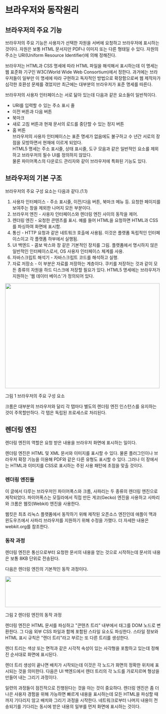 # 브라우저와 동작원리
## 브라우저의 주요 기능
브라우저의 주요 기능은 사용자가 선택한 자원을 서버에 요청하고 브라우저에 표시하는 것이다. 자원은 보통 HTML 문서지만 PDF나 이미지 또는 다른 형태일 수 있다. 자원의 주소는 URI(Uniform Resource Identifier)에 의해 정해진다.

브라우저는 HTML과 CSS 명세에 따라 HTML 파일을 해석해서 표시하는데 이 명세는 웹 표준화 기구인 W3C(World Wide Web Consortium)에서 정한다. 과거에는 브라우저들이 일부만 이 명세에 따라 구현하고 독자적인 방법으로 확장함으로써 웹 제작자가 심각한 호환성 문제를 겪었지만 최근에는 대부분의 브라우저가 표준 명세를 따른다.

브라우저의 사용자 인터페이스는 서로 닮아 있는데 다음과 같은 요소들이 일반적이다.

- URI를 입력할 수 있는 주소 표시 줄
- 이전 버튼과 다음 버튼
- 북마크
- 새로 고침 버튼과 현재 문서의 로드를 중단할 수 있는 정지 버튼
- 홈 버튼  
브라우저의 사용자 인터페이스는 표준 명세가 없음에도 불구하고 수 년간 서로의 장점을 모방하면서 현재에 이르게 되었다.  
HTML5 명세는 주소 표시줄, 상태 표시줄, 도구 모음과 같은 일반적인 요소를 제외하고 브라우저의 필수 UI를 정의하지 않았다.  
물론 파이어폭스의 다운로드 관리자와 같이 브라우저에 특화된 기능도 있다.

## 브라우저의 기본 구조
브라우저의 주요 구성 요소는 다음과 같다.(1.1)

1. 사용자 인터페이스 - 주소 표시줄, 이전/다음 버튼, 북마크 메뉴 등. 요청한 페이지를 보여주는 창을 제외한 나머지 모든 부분이다.
2. 브라우저 엔진 - 사용자 인터페이스와 렌더링 엔진 사이의 동작을 제어.
3. 렌더링 엔진 - 요청한 콘텐츠를 표시. 예를 들어 HTML을 요청하면 HTML과 CSS를 파싱하여 화면에 표시함.
4. 통신 - HTTP 요청과 같은 네트워크 호출에 사용됨. 이것은 플랫폼 독립적인 인터페이스이고 각 플랫폼 하부에서 실행됨.
5. UI 백엔드 - 콤보 박스와 창 같은 기본적인 장치를 그림. 플랫폼에서 명시하지 않은 일반적인 인터페이스로서, OS 사용자 인터페이스 체계를 사용.
6. 자바스크립트 해석기 - 자바스크립트 코드를 해석하고 실행.
7. 자료 저장소 - 이 부분은 자료를 저장하는 계층이다. 쿠키를 저장하는 것과 같이 모든 종류의 자원을 하드 디스크에 저장할 필요가 있다. HTML5 명세에는 브라우저가 지원하는 '웹 데이터 베이스'가 정의되어 있다.
<img src = "https://d2.naver.com/content/images/2015/06/helloworld-59361-1.png" width=500px height=339px/>

그림 1 브라우저의 주요 구성 요소

크롬은 대부분의 브라우저와 달리 각 탭마다 별도의 렌더링 엔진 인스턴스를 유지하는 것이 주목할만하다. 각 탭은 독립된 프로세스로 처리된다.

## 렌더링 엔진
렌더링 엔진의 역할은 요청 받은 내용을 브라우저 화면에 표시하는 일이다.

렌더링 엔진은 HTML 및 XML 문서와 이미지를 표시할 수 있다. 물론 플러그인이나 브라우저 확장 기능을 이용해 PDF와 같은 다른 유형도 표시할 수 있다. 그러나 이 장에서는 HTML과 이미지를 CSS로 표시하는 주된 사용 패턴에 초점을 맞출 것이다.

### 렌더링 엔진들
이 글에서 다루는 브라우저인 파이어폭스와 크롬, 사파리는 두 종류의 렌더링 엔진으로 제작되었다. 파이어폭스는 모질라에서 직접 만든 게코(Gecko) 엔진을 사용하고 사파리와 크롬은 웹킷(Webkit) 엔진을 사용한다.

웹킷은 최초 리눅스 플랫폼에서 동작하기 위해 제작된 오픈소스 엔진인데 애플이 맥과 윈도우즈에서 사파리 브라우저를 지원하기 위해 수정을 가했다. 더 자세한 내용은 webkit.org를 참조한다.

### 동작 과정
렌더링 엔진은 통신으로부터 요청한 문서의 내용을 얻는 것으로 시작하는데 문서의 내용은 보통 8KB 단위로 전송된다.

다음은 렌더링 엔진의 기본적인 동작 과정이다.

<img src = "https://d2.naver.com/content/images/2015/06/helloworld-59361-2.png" width=800px height=100px/>

그림 2 렌더링 엔진의 동작 과정

렌더링 엔진은 HTML 문서를 파싱하고 "콘텐츠 트리" 내부에서 태그를 DOM 노드로 변환한다. 그 다음 외부 CSS 파일과 함께 포함된 스타일 요소도 파싱한다. 스타일 정보와 HTML 표시 규칙은 "렌더 트리"라고 부르는 또 다른 트리를 생성한다.

렌더 트리는 색상 또는 면적과 같은 시각적 속성이 있는 사각형을 포함하고 있는데 정해진 순서대로 화면에 표시된다.

렌더 트리 생성이 끝나면 배치가 시작되는데 이것은 각 노드가 화면의 정확한 위치에 표시되는 것을 의미한다. 다음은 UI 백엔드에서 렌더 트리의 각 노드를 가로지르며 형상을 만들어 내는 그리기 과정이다.

일련의 과정들이 점진적으로 진행된다는 것을 아는 것이 중요하다. 렌더링 엔진은 좀 더 나은 사용자 경험을 위해 가능하면 빠르게 내용을 표시하는데 모든 HTML을 파싱할 때까지 기다리지 않고 배치와 그리기 과정을 시작한다. 네트워크로부터 나머지 내용이 전송되기를 기다리는 동시에 받은 내용의 일부를 먼저 화면에 표시하는 것이다.